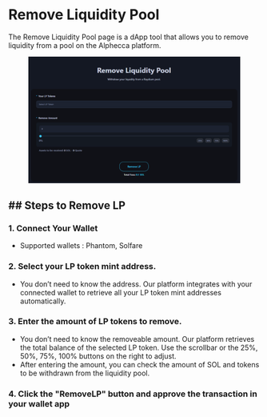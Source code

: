 
# Remove Liquidity Pool

The Remove Liquidity Pool page is a dApp tool that allows you to remove liquidity from a pool on the Alphecca platform.

<figure><img src="../.gitbook/assets/remove_lp.png" alt=""><figcaption></figcaption></figure>



## ## Steps to Remove LP

### 1. Connect Your Wallet
 - Supported wallets : Phantom, Solfare

### 2. Select your LP token mint address.
 - You don’t need to know the address. Our platform integrates with your connected wallet to retrieve all your LP token mint addresses automatically.

### 3. Enter the amount of LP tokens to remove.
 - You don’t need to know the removeable amount. Our platform retrieves the total balance of the selected LP token. Use the scrollbar or the 25%, 50%, 75%, 100% buttons on the right to adjust.
 - After entering the amount, you can check the amount of SOL and tokens to be withdrawn from the liquidity pool.
   
### 4. Click the "RemoveLP" button and approve the transaction in your wallet app



